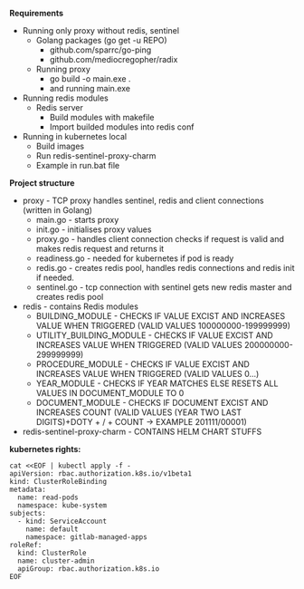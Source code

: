 **Requirements**
* Running only proxy without redis, sentinel
    * Golang packages (go get -u REPO)
        * github.com/sparrc/go-ping
        * github.com/mediocregopher/radix
    * Running proxy
        * go build -o main.exe .
        * and running main.exe
* Running redis modules
    * Redis server
        * Build modules with makefile
        * Import builded modules into redis conf 
* Running in kubernetes local
    * Build images
    * Run redis-sentinel-proxy-charm
    * Example in run.bat file

**Project structure**
* proxy - TCP proxy handles sentinel, redis and client connections (written in Golang)
    * main.go - starts proxy
    * init.go - initialises proxy values
    * proxy.go - handles client connection checks if request is valid and makes redis request and returns it
    * readiness.go - needed for kubernetes if pod is ready
    * redis.go - creates redis pool, handles redis connections and redis init if needed.
    * sentinel.go - tcp connection with sentinel gets new redis master and creates redis pool
* redis - contains Redis modules
    * BUILDING_MODULE - CHECKS IF VALUE EXCIST AND INCREASES VALUE WHEN TRIGGERED (VALID VALUES 100000000-199999999)
    * UTILITY_BUILDING_MODULE - CHECKS IF VALUE EXCIST AND INCREASES VALUE WHEN TRIGGERED (VALID VALUES 200000000-299999999)
    * PROCEDURE_MODULE - CHECKS IF VALUE EXCIST AND INCREASES VALUE WHEN TRIGGERED (VALID VALUES 0...)
    * YEAR_MODULE - CHECKS IF YEAR MATCHES ELSE RESETS ALL VALUES IN DOCUMENT_MODULE TO 0
    * DOCUMENT_MODULE - CHECKS IF DOCUMENT EXCIST AND INCREASES COUNT (VALID VALUES (YEAR TWO LAST DIGITS)+DOTY + / + COUNT -> EXAMPLE 201111/00001)
* redis-sentinel-proxy-charm - CONTAINS HELM CHART STUFFS

**kubernetes rights:**
```
cat <<EOF | kubectl apply -f -
apiVersion: rbac.authorization.k8s.io/v1beta1
kind: ClusterRoleBinding
metadata:
  name: read-pods
  namespace: kube-system
subjects:
  - kind: ServiceAccount
    name: default
    namespace: gitlab-managed-apps
roleRef:
  kind: ClusterRole
  name: cluster-admin
  apiGroup: rbac.authorization.k8s.io
EOF
```